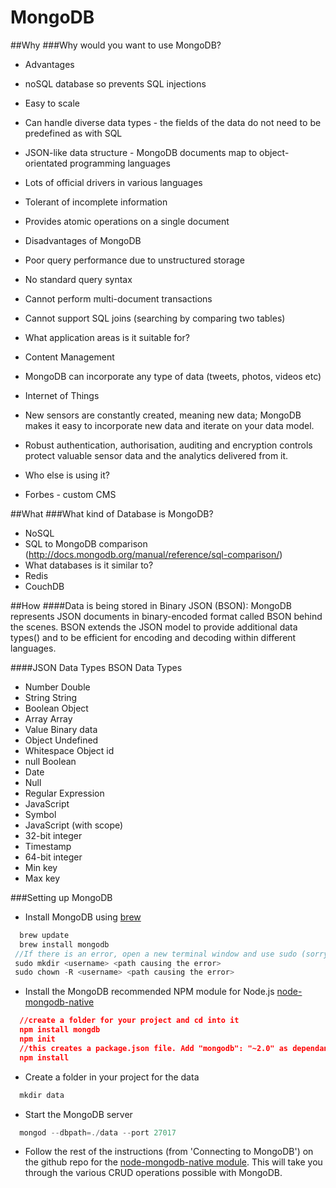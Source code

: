 # MongoDB

##Why
###Why would you want to use MongoDB?
* Advantages

 * noSQL database so prevents SQL injections
 * Easy to scale
 * Can handle diverse data types - the fields of the data do not need to be predefined as with SQL
 * JSON-like data structure - MongoDB documents map to object-orientated programming languages
 * Lots of official drivers in various languages
 * Tolerant of incomplete information
 * Provides atomic operations on a single document


* Disadvantages of MongoDB

 * Poor query performance due to unstructured storage
 * No standard query syntax
 * Cannot perform multi-document transactions
 * Cannot support SQL joins (searching by comparing two tables)


* What application areas is it suitable for?

 * Content Management
  * MongoDB can incorporate any type of data (tweets, photos, videos etc)
 * Internet of Things
  * New sensors are constantly created, meaning new data; MongoDB makes it easy to incorporate new data and iterate on your data model.
  * Robust authentication, authorisation, auditing and encryption controls protect valuable sensor data and the analytics delivered from it.


* Who else is using it?

 * Forbes - custom CMS


##What
###What kind of Database is MongoDB?
* NoSQL
* SQL to MongoDB comparison (http://docs.mongodb.org/manual/reference/sql-comparison/)
* What databases is it similar to?
 * Redis
 * CouchDB

##How
####Data is being stored in Binary JSON (BSON):
MongoDB represents JSON documents in binary-encoded format called BSON behind the scenes. BSON extends the JSON model to provide additional data types() and to be efficient for encoding and decoding within different languages.


####JSON Data Types	BSON Data Types
* Number	Double
* String	String
* Boolean	Object
* Array	Array
* Value	Binary data
* Object	Undefined
* Whitespace	Object id
* null	Boolean
* Date
* Null
* Regular Expression
* JavaScript
* Symbol
* JavaScript (with scope)
* 32-bit integer
* Timestamp
* 64-bit integer
* Min key
* Max key

###Setting up MongoDB
* Install MongoDB using [brew](http://docs.mongodb.org/manual/tutorial/install-mongodb-on-os-x/)
``` js
  brew update
  brew install mongodb
 //If there is an error, open a new terminal window and use sudo (sorry Nelson)://
 sudo mkdir <username> <path causing the error>
 sudo chown -R <username> <path causing the error>
```
* Install the MongoDB recommended NPM module for Node.js [node-mongodb-native](https://github.com/mongodb/node-mongodb-native)
``` json
  //create a folder for your project and cd into it
  npm install mongdb
  npm init  
  //this creates a package.json file. Add "mongodb": "~2.0" as dependancy
  npm install
```
* Create a folder in your project for the data
``` js
  mkdir data
```

* Start the MongoDB server
``` js
  mongod --dbpath=./data --port 27017
```
* Follow the rest of the instructions (from 'Connecting to MongoDB') on the github repo for the [node-mongodb-native module](https://github.com/mongodb/node-mongodb-native). This will take you through the various CRUD operations possible with MongoDB.
